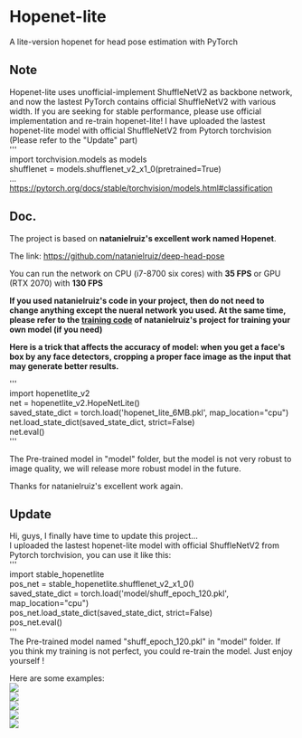 # Hopenet-lite
A lite-version hopenet for head pose estimation with PyTorch  

## Note  
Hopenet-lite uses unofficial-implement ShuffleNetV2 as backbone network, and now the lastest PyTorch contains official ShuffleNetV2 with various width. If you are seeking for stable performance, please use official implementation and re-train hopenet-lite! I have uploaded the lastest hopenet-lite model with official ShuffleNetV2 from Pytorch torchvision (Please refer to the "Update" part)  
'''  
import torchvision.models as models  
shufflenet = models.shufflenet_v2_x1_0(pretrained=True)  
...  
https://pytorch.org/docs/stable/torchvision/models.html#classification

## Doc.  
The project is based on **natanielruiz's excellent work named Hopenet**.

The link: https://github.com/natanielruiz/deep-head-pose

You can run the network on CPU (i7-8700 six cores) with **35 FPS** or GPU (RTX 2070) with **130 FPS**

**If you used natanielruiz's code in your project, then do not need to change anything except the nueral network you used. At the same time, please refer to the [training code](https://github.com/natanielruiz/deep-head-pose/blob/master/code/train_hopenet.py) of natanielruiz's project for training your own model (if you need)**  

**Here is a trick that affects the accuracy of model: when you get a face's box by any face detectors, cropping a proper face image as the input that may generate better results.**

'''  
import hopenetlite_v2  
net = hopenetlite_v2.HopeNetLite()  
saved_state_dict = torch.load('hopenet_lite_6MB.pkl', map_location="cpu")  
net.load_state_dict(saved_state_dict, strict=False)  
net.eval()  
'''

The Pre-trained model in "model" folder, but the model is not very robust to image quality, we will release more 
robust model in the future.

Thanks for natanielruiz's excellent work again.  

## Update  
Hi, guys, I finally have time to update this project...  
I uploaded the lastest hopenet-lite model with official ShuffleNetV2 from Pytorch torchvision, you can use it like this:  
'''  
import stable_hopenetlite  
pos_net = stable_hopenetlite.shufflenet_v2_x1_0()  
saved_state_dict = torch.load('model/shuff_epoch_120.pkl', map_location="cpu")  
pos_net.load_state_dict(saved_state_dict, strict=False)  
pos_net.eval()  
'''  
The Pre-trained model named "shuff_epoch_120.pkl" in "model" folder. If you think my training is not perfect, you could re-train the model. Just enjoy yourself !  

Here are some examples:  
![](https://github.com/OverEuro/deep-head-pose-lite/blob/master/figs/th1.png)  
![](https://github.com/OverEuro/deep-head-pose-lite/blob/master/figs/th2.png)  
![](https://github.com/OverEuro/deep-head-pose-lite/blob/master/figs/th3.png)  
![](https://github.com/OverEuro/deep-head-pose-lite/blob/master/figs/th4.png)  
![](https://github.com/OverEuro/deep-head-pose-lite/blob/master/figs/th5.png)
